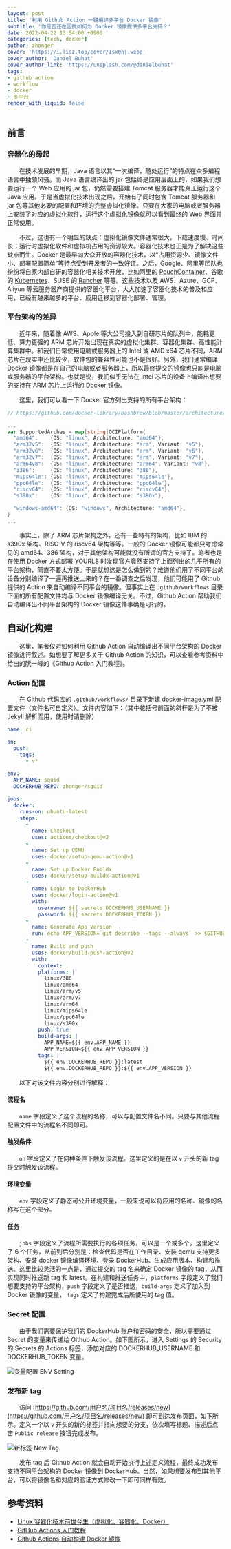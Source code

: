 ```yaml
---
layout: post
title: '利用 Github Action 一键编译多平台 Docker 镜像'
subtitle: '你是否还在困扰如何为 Docker 镜像提供多平台支持？'
date: 2022-04-22 13:54:00 +0900
categories: [tech, docker]
author: zhonger
cover: 'https://i.lisz.top/cover/Isx0hj.webp'
cover_author: 'Daniel Buhat'
cover_author_link: 'https://unsplash.com/@danielbuhat'
tags:  
- github action
- workflow
- docker
- 多平台
render_with_liquid: false
---
```


## 前言

### 容器化的缘起

&emsp;&emsp;在技术发展的早期，Java 语言以其“一次编译，随处运行”的特点在众多编程语言中独领风骚。而 Java 语言编译出的 jar 包始终是应用层面上的，如果我们想要运行一个 Web 应用的 jar 包，仍然需要搭建 Tomcat 服务器才能真正运行这个 Java 应用。于是当虚拟化技术出现之后，开始有了同时包含 Tomcat 服务器和 jar 包等其他必要的配置和环境的完整虚拟化镜像。只要在大家的电脑或者服务器上安装了对应的虚拟化软件，运行这个虚拟化镜像就可以看到最终的 Web 界面并正常使用。

&emsp;&emsp;不过，这也有一个明显的缺点：虚拟化镜像文件通常很大，下载速度慢、时间长；运行时虚拟化软件和虚拟机占用的资源较大。容器化技术也正是为了解决这些缺点而生。Docker 是最早向大众开放的容器化技术，以“占用资源少、镜像文件小、部署配置简单”等特点受到开发者的一致好评。之后，Google、阿里等团队也纷纷将自家内部自研的容器化相关技术开放，比如阿里的 [PouchContainer](https://pouchcontainer.io/)、谷歌的 [Kubernetes](https://kubernetes.io/)、SUSE 的 [Rancher](https://rancher.com/) 等等。这些技术以及 AWS、Azure、GCP、Aliyun 等云服务器产商提供的容器化平台，大大加速了容器化技术的普及和应用，已经有越来越多的平台、应用迁移到容器化部署、管理。

### 平台架构的差异

&emsp;&emsp;近年来，随着像 AWS、Apple 等大公司投入到自研芯片的队列中，能耗更低、算力更强的 ARM 芯片开始出现在真实的虚拟化集群、容器化集群、高性能计算集群中。和我们日常使用电脑或服务器上的 Intel 或 AMD x64 芯片不同，ARM 芯片在现实中还比较少，软件包的兼容性可能也不是很好。另外，我们通常编译 Docker 镜像都是在自己的电脑或者服务器上，所以最终提交的镜像也只能是电脑或服务器的平台架构。也就是说，我们似乎无法在 Intel 芯片的设备上编译出想要的支持在 ARM 芯片上运行的 Docker 镜像。

&emsp;&emsp;这里，我们可以看一下 Docker 官方列出支持的所有平台架构：

```go
// https://github.com/docker-library/bashbrew/blob/master/architecture/oci-platform.go

...
var SupportedArches = map[string]OCIPlatform{
  "amd64":    {OS: "linux", Architecture: "amd64"},
  "arm32v5":  {OS: "linux", Architecture: "arm", Variant: "v5"},
  "arm32v6":  {OS: "linux", Architecture: "arm", Variant: "v6"},
  "arm32v7":  {OS: "linux", Architecture: "arm", Variant: "v7"},
  "arm64v8":  {OS: "linux", Architecture: "arm64", Variant: "v8"},
  "i386":     {OS: "linux", Architecture: "386"},
  "mips64le": {OS: "linux", Architecture: "mips64le"},
  "ppc64le":  {OS: "linux", Architecture: "ppc64le"},
  "riscv64":  {OS: "linux", Architecture: "riscv64"},
  "s390x":    {OS: "linux", Architecture: "s390x"},

  "windows-amd64": {OS: "windows", Architecture: "amd64"},
}
...
```

&emsp;&emsp;事实上，除了 ARM 芯片架构之外，还有一些特有的架构，比如 IBM 的 s390x 架构、RISC-V 的 riscv64 架构等等。一般的 Docker 镜像可能都只考虑常见的 amd64、386 架构，对于其他架构可能就没有所谓的官方支持了。笔者也是在使用 Docker 方式部署 [YOURLS](https://github.com/YOURLS/YOURLS) 时发现官方竟然支持了上面列出的几乎所有的平台架构，简直不要太方便。于是就想这是怎么做到的？难道他们用了不同平台的设备分别编译了一遍再推送上来的？在一番调查之后发现，他们可能用了 Github 提供的 Action 来自动编译不同平台的镜像。但事实上在 `.github/workflows` 目录下面的所有配置文件均与 Docker 镜像编译无关。不过，Github Action 帮助我们自动编译出不同平台架构的 Docker 镜像这件事确是可行的。

## 自动化构建

&emsp;&emsp;这里，笔者仅对如何利用 Github Action 自动编译出不同平台架构的 Docker 镜像进行叙述。如想要了解更多关于 Github Action 的知识，可以查看参考资料中给出的阮一峰的《Github Action 入门教程》。

### Action 配置

&emsp;&emsp;在 Github 代码库的 `.github/workflows/` 目录下新建 docker-image.yml 配置文件（文件名可自定义）。文件内容如下：（其中花括号前面的斜杆是为了不被 Jekyll 解析而用，使用时请删除）

```yaml
name: ci

on:
  push:
    tags:
      - v*

env:
  APP_NAME: squid
  DOCKERHUB_REPO: zhonger/squid

jobs:
  docker:
    runs-on: ubuntu-latest
    steps:
      -
        name: Checkout
        uses: actions/checkout@v2
      -
        name: Set up QEMU
        uses: docker/setup-qemu-action@v1
      -
        name: Set up Docker Buildx
        uses: docker/setup-buildx-action@v1
      -
        name: Login to DockerHub
        uses: docker/login-action@v1
        with:
          username: ${{ secrets.DOCKERHUB_USERNAME }}
          password: ${{ secrets.DOCKERHUB_TOKEN }}
      - 
        name: Generate App Version
        run: echo APP_VERSION=`git describe --tags --always` >> $GITHUB_ENV
      -
        name: Build and push
        uses: docker/build-push-action@v2
        with:
          context: .
          platforms: |
            linux/386
            linux/amd64
            linux/arm/v5
            linux/arm/v7
            linux/arm64
            linux/mips64le
            linux/ppc64le
            linux/s390x
          push: true
          build-args: |
            APP_NAME=${{ env.APP_NAME }}
            APP_VERSION=${{ env.APP_VERSION }}
          tags: |
            ${{ env.DOCKERHUB_REPO }}:latest
            ${{ env.DOCKERHUB_REPO }}:${{ env.APP_VERSION }}
```

&emsp;&emsp;以下对该文件内容分别进行解释：

#### 流程名

&emsp;&emsp;`name` 字段定义了这个流程的名称，可以与配置文件名不同。只要与其他流程配置文件中的流程名不同即可。

#### 触发条件

&emsp;&emsp;`on` 字段定义了在何种条件下触发该流程。这里定义的是在以 `v` 开头的新 tag 提交时触发该流程。

#### 环境变量

&emsp;&emsp;`env` 字段定义了静态可公开环境变量，一般来说可以将应用的名称、镜像的名称写在这个部分。

#### 任务

&emsp;&emsp;`jobs` 字段定义了流程所需要执行的各项任务，可以是一个或多个。这里定义了 6 个任务，从前到后分别是：检查代码是否在工作目录、安装 qemu 支持更多架构、安装 docker 镜像编译环境、登录 DockerHub、生成应用版本、构建和推送。这里比较灵活的一点是，通过提交的 tag 名来确定 Docker 镜像的 tag，从而实现同时推送新 tag 和 latest。在构建和推送任务中，`platforms` 字段定义了我们想要支持的平台架构，`push` 字段定义了是否推送，`build-args` 定义了加入到 Docker 镜像的变量， `tags` 定义了构建完成后所使用的 tag 值。

### Secret 配置

&emsp;&emsp;由于我们需要保护我们的 DockerHub  账户和密码的安全，所以需要通过 Secret 的变量来传递给 Github Action。如下图所示，进入 Settings 的 Security 的 Secrets 的 Actions 标签，添加对应的 DOCKERHUB_USERNAME 和 DOCKERHUB_TOKEN 变量。

![变量配置 ENV Setting](https://i.lisz.top/blog/T8UIVu.webp)

### 发布新 tag

&emsp;&emsp;访问 [https://github.com/用户名/项目名/releases/new](https://github.com/用户名/项目名/releases/new) 即可到达发布页面，如下所示。定义一个以 `v` 开头的新的标签并指向想要的分支，依次填写标题、描述后点击 `Public release` 按钮完成发布。

![新标签 New Tag](https://i.lisz.top/blog/y7i8fo.webp)

&emsp;&emsp;发布 tag 后 Github Action 就会自动开始执行上述定义流程，最终成功发布支持不同平台架构的 Docker 镜像到 DockerHub。当然，如果想要发布到其他平台，可以将镜像名和对应的验证方式修改一下即可同样有效。

## 参考资料

- [Linux 容器化技术前世今生（虚拟化、容器化、Docker）](https://developer.aliyun.com/article/761278)
- [GitHub Actions 入门教程](https://www.ruanyifeng.com/blog/2019/09/getting-started-with-github-actions.html)
- [Github Actions 自动构建 Docker 镜像](https://blog.isayme.org/posts/issues-55/)
